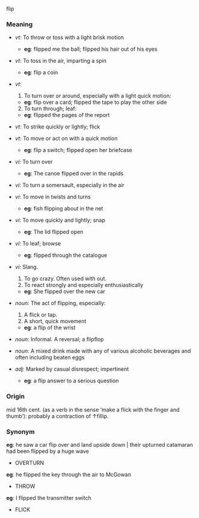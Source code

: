 flip
### Meaning
+ _vt_: To throw or toss with a light brisk motion
    + __eg__: flipped me the ball; flipped his hair out of his eyes
+ _vt_: To toss in the air, imparting a spin
    + __eg__: flip a coin
+ _vt_: 
   1. To turn over or around, especially with a light quick motion:
    + __eg__: flip over a card; flipped the tape to play the other side
   2. To turn through; leaf:
    + __eg__: flipped the pages of the report
+ _vt_: To strike quickly or lightly; flick
+ _vt_: To move or act on with a quick motion
    + __eg__: flip a switch; flipped open her briefcase
+ _vi_: To turn over
    + __eg__: The canoe flipped over in the rapids
+ _vi_: To turn a somersault, especially in the air
+ _vi_: To move in twists and turns
    + __eg__: fish flipping about in the net
+ _vi_: To move quickly and lightly; snap
    + __eg__: The lid flipped open
+ _vi_: To leaf; browse
    + __eg__: flipped through the catalogue
+ _vi_: Slang. 
   1. To go crazy. Often used with out.
   2. To react strongly and especially enthusiastically
    + __eg__: She flipped over the new car

+ _noun_: The act of flipping, especially:
   1. A flick or tap.
   2. A short, quick movement
    + __eg__: a flip of the wrist
+ _noun_: Informal. A reversal; a flipflop
+ _noun_: A mixed drink made with any of various alcoholic beverages and often including beaten eggs

+ _adj_: Marked by casual disrespect; impertinent
    + __eg__: a flip answer to a serious question

### Origin

mid 16th cent. (as a verb in the sense ‘make a flick with the finger and thumb’): probably a contraction of ↑fillip.

### Synonym

__eg__: he saw a car flip over and land upside down | their upturned catamaran had been flipped by a huge wave

+ OVERTURN

__eg__: he flipped the key through the air to McGowan

+ THROW

__eg__: I flipped the transmitter switch

+ FLICK


